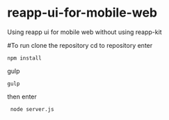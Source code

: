 # reapp-ui-for-mobile-web
Using reapp ui for mobile web without using reapp-kit

#To run clone the repository
cd to repository 
enter 
```
npm install
```
gulp 
```
gulp
```
then enter

```
 node server.js
```